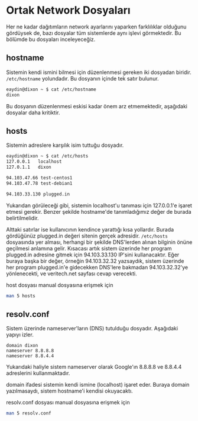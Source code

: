 # Ortak Network Dosyaları

Her ne kadar dağıtımların network ayarlarını yaparken farklılıklar olduğunu gördüysek de, bazı dosyalar tüm sistemlerde aynı işlevi görmektedir. Bu bölümde bu dosyaları inceleyeceğiz.

## hostname

Sistemin kendi ismini bilmesi için düzenlenmesi gereken iki dosyadan biridir. ```/etc/hostname``` yolundadır. Bu dosyanın içinde tek satır bulunur.

```bash
eaydin@dixon ~ $ cat /etc/hostname
dixon
```

Bu dosyanın düzenlenmesi eskisi kadar önem arz etmemektedir, aşağıdaki dosyalar daha kritiktir.

## hosts

Sistemin adreslere karşılık isim tuttuğu dosyadır.

```bash
eaydin@dixon ~ $ cat /etc/hosts
127.0.0.1	localhost
127.0.1.1	dixon

94.103.47.66 test-centos1 
94.103.47.78 test-debian1

94.103.33.130 plugged.in
```

Yukarıdan görüleceği gibi, sistemin localhost'u tanıması için 127.0.0.1'e işaret etmesi gerekir. Benzer şekilde hostname'de tanımladığımız değer de burada belirtilmelidir.

Alttaki satırlar ise kullanıcının kendince yarattığı kısa yollardır. Burada gördüğünüz plugged.in değeri sitenin gerçek adresidir. ```/etc/hosts``` dosyasında yer alması, herhangi bir şekilde DNS'lerden alınan bilginin önüne geçilmesi anlamına gelir. Kısacası artık sistem üzerinde her program plugged.in adresine gitmek için 94.103.33.130 IP'sini kullanacaktır. Eğer buraya başka bir değer, örneğin 94.103.32.32 yazsaydık, sistem üzerinde her program plugged.in'e gidecekken DNS'lere bakmadan 94.103.32.32'ye yönlenecekti, ve veritech.net sayfası cevap verecekti.

host dosyası manual dosyasına erişmek için

```bash
man 5 hosts
```

## resolv.conf

Sistem üzerinde nameserver'ların (DNS) tutulduğu dosyadır. Aşağıdaki yapıyı izler.

```
domain dixon
nameserver 8.8.8.8
nameserver 8.8.4.4
```

Yukarıdaki haliyle sistem nameserver olarak Google'ın 8.8.8.8 ve 8.8.4.4 adreslerini kullanmaktadır.

domain ifadesi sistemin kendi ismine (localhost) işaret eder. Buraya domain yazılmasaydı, sistem hostname'i kendisi okuyacaktı.

resolv.conf dosyası manual dosyasına erişmek için

```bash
man 5 resolv.conf
```